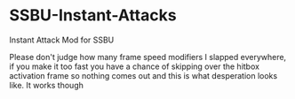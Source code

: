 # SSBU-Instant-Attacks
Instant Attack Mod for SSBU 

Please don't judge how many frame speed modifiers I slapped everywhere, if you make it too fast you have a chance of skipping over the hitbox activation frame so nothing comes out and this is what desperation looks like. It works though
